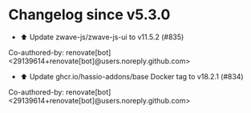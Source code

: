 # Changelog since v5.3.0
- ⬆️ Update zwave-js/zwave-js-ui to v11.5.2 (#835)

Co-authored-by: renovate[bot] <29139614+renovate[bot]@users.noreply.github.com> 
- ⬆️ Update ghcr.io/hassio-addons/base Docker tag to v18.2.1 (#834)

Co-authored-by: renovate[bot] <29139614+renovate[bot]@users.noreply.github.com> 
